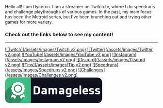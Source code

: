 <link rel="shortcut icon" type="image/x-icon" href="dyceron.github.io/assets/favicon.ico">
Hello all! I am Dyceron. I am a streamer on Twitch.tv, where I do speedruns and challenge playthroughs of various games. In the past, my main focus has been the Metroid series, but I've been branching out and trying other games for more variety.

### Check out the links below to see my content!

-----

[![Twitch](/assets/images/Twitch v2.png)](https://twitch.tv/dyceron) [![Twitter](/assets/images/Twitter v2.png)](https://twitter.com/dyceron) [![YouTube](/assets/images/YouTube v2.png)](https://youtube.com/dyceron) [![Instagram](/assets/images/Instagram v2.png)](https://instagram.com/dyceron_) [![Discord](/assets/images/Discord v2.png)](https://discord.com/invite/j3xcTds) [![Tips](/assets/images/Tip v2.png)](https://streamelements.com/dyceron/tip) [![Speedruns](/assets/images/Speedruns v2.png)](https://speedrun.com/user/dyceron) [![Challenges](/assets/images/Challenges v2.png)](https://dyceron.github.io/challenges) [![Damageless](/assets/images/Damageless.png)](https://dyceron.github.io/damageless)
